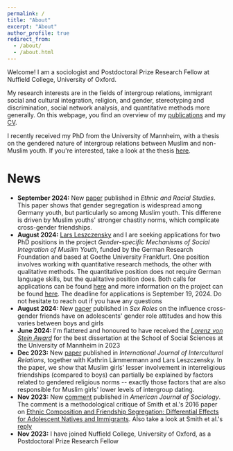 ```yaml
---
permalink: /
title: "About"
excerpt: "About"
author_profile: true
redirect_from: 
  - /about/
  - /about.html
---
```



Welcome! I am a sociologist and Postdoctoral Prize Research Fellow at Nuffield College, University of Oxford.

My research interests are in the fields of intergroup relations, immigrant social and cultural integration, religion, and gender, stereotyping and discrimination, social network analysis, and quantitative methods more generally. On this webpage, you find an overview of my [publications](https://davidkretschmer.github.io/publications/) and my [CV](https://davidkretschmer.github.io/assets/vita.pdf).

I recently received my PhD from the University of Mannheim, with a thesis on the gendered nature of intergroup relations between Muslim and non-Muslim youth. If you're interested, take a look at the thesis [here](https://madoc.bib.uni-mannheim.de/66316/1/kretschmer.pdf).



News
======

- **September 2024:** New [paper](https://www.tandfonline.com/doi/full/10.1080/01419870.2024.2399725) published in _Ethnic and Racial Studies_. This paper shows that gender segregation is widespread among Germany youth, but particularly so among Muslim youth. This differene is driven by Muslim youths' stronger chastity norms, which complicate cross-gender friendships.
- **August 2024:** [Lars Leszczensky](https://larsleszczensky.wordpress.com) and I are seeking applications for two PhD positions in the project _Gender-specific Mechanisms of Social Integration of Muslim Youth_, funded by the German Research Foundation and based at Goethe University Frankfurt. One position involves working with quantitative research methods, the other with qualitative methods. The quantitative position does not require German language skills, but the qualitative position does. Both calls for applications can be found [here](https://www.uni-frankfurt.de/48794784/FB03___Gesellschaftswissenschaften) and more information on the project can be found [here](https://www.goethe-university-frankfurt.de/156008984/Gendered_mechanisms_of_social_integration_among_Muslim_youth__German_Research_Foundation__DFG?locale=en). The deadline for applications is September 19, 2024. Do not hesitate to reach out if you have any questions
- **August 2024:** New [paper](https://link.springer.com/article/10.1007/s11199-024-01505-x) published in _Sex Roles_ on the influence cross-gender friends have on adolescents' gender role attitudes and how this varies between boys and girls
- **June 2024:** I'm flattered and honoured to have received the [_Lorenz von Stein Award_](https://www.mzes.uni-mannheim.de/d7/en/news/items/former-mzes-employee-david-kretschmer-receives-the-prestigious-lorenz-von-stein-award) for the best dissertation at the School of Social Sciences at the University of Mannheim in 2023
- **Dec 2023:** New [paper](https://www.sciencedirect.com/science/article/pii/S0147176723001670) published in _International Journal of Intercultural Relations_, together with Kathrin Lämmermann and Lars Leszczensky. In the paper, we show that Muslim girls' lesser involvement in interreligious friendships (compared to boys) can partially be explained by factors related to gendered religious norms -- exactly those factors that are also responsible for Muslim girls' lower levels of intergroup dating.
- **Nov 2023:** New [comment](https://www.journals.uchicago.edu/doi/full/10.1086/727823) published in _American Journal of Sociology_. The comment is a methodological critique of Smith et al.'s 2016 paper on [Ethnic Composition and Friendship Segregation: Differential Effects for Adolescent Natives and Immigrants](https://www.journals.uchicago.edu/doi/full/10.1086/684032). Also take a look at Smith et al.'s [reply](https://www.journals.uchicago.edu/doi/10.1086/727858)
- **Nov 2023:** I have joined Nuffield College, University of Oxford, as a Postdoctoral Prize Research Fellow


